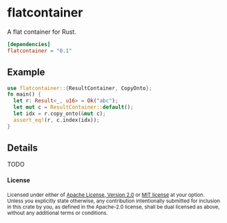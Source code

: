 flatcontainer
=======

A flat container for Rust.

```toml
[dependencies]
flatcontainer = "0.1"
```

## Example

```rust
use flatcontainer::{ResultContainer, CopyOnto};
fn main() {
  let r: Result<_, u16> = Ok("abc");
  let mut c = ResultContainer::default();
  let idx = r.copy_onto(&mut c);
  assert_eq!(r, c.index(idx));
}
```

## Details

TODO

#### License

<sup>
Licensed under either of <a href="LICENSE-APACHE">Apache License, Version
2.0</a> or <a href="LICENSE-MIT">MIT license</a> at your option.
</sup>

<br>

<sub>
Unless you explicitly state otherwise, any contribution intentionally submitted
for inclusion in this crate by you, as defined in the Apache-2.0 license, shall
be dual licensed as above, without any additional terms or conditions.
</sub>
